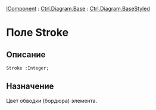 ﻿---
Link: .Ctrl.Diagram.BaseStyled.@Stroke
---

[IComponent](topic:Com.Custom.ComClasses.IComponent.Default) :
[Ctrl.Diagram.Base](topic:Com.Custom.ComClasses.Ctrl.Diagram.Base.Default) :
[Ctrl.Diagram.BaseStyled](Default)

# Поле Stroke

## Описание

    Stroke :Integer;

## Назначение

Цвет обводки (бордюра) элемента.